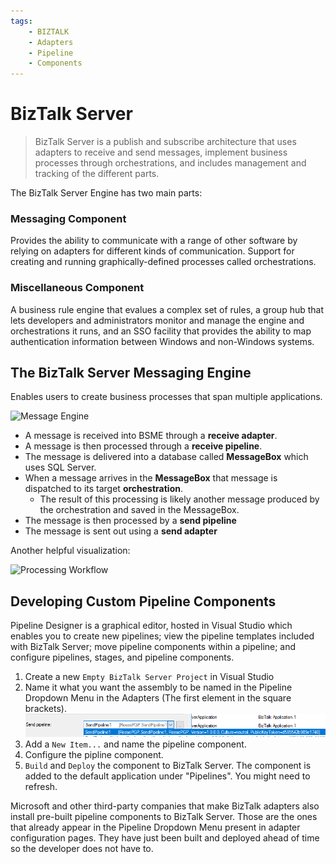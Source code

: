 ```yaml
---
tags:
	- BIZTALK
	- Adapters
	- Pipeline
	- Components
---
```

# BizTalk Server
> BizTalk Server is a publish and subscribe architecture that uses adapters to receive and send messages, implement business processes through orchestrations, and includes management and tracking of the different parts. 

The BizTalk Server Engine has two main parts:

### Messaging Component
Provides the ability to communicate with a range of other software by relying on adapters for different kinds of communication. Support for creating and running graphically-defined processes called orchestrations. 

### Miscellaneous Component
A business rule engine that evalues a complex set of rules, a group hub that lets developers and administrators monitor and manage the engine and orchestrations it runs, and an SSO facility that provides the ability to map authentication information between Windows and non-Windows systems.

## The BizTalk Server Messaging Engine

Enables users to create business processes that span multiple applications. 

![Message Engine](https://docs.microsoft.com/en-us/biztalk/core/media/understandingbts-04-engine4.gif)

* A message is received into BSME through a **receive adapter**.
* A message is then processed through a **receive pipeline**.
* The message is delivered into a database called **MessageBox** which uses SQL Server.
* When a message arrives in the **MessageBox** that message is dispatched to its target **orchestration**. 
	* The result of this processing is likely another message produced by the orchestration and saved in the MessageBox.
* The message is then processed by a **send pipeline**
* The message is sent out using a **send adapter**

Another helpful visualization:

![Processing Workflow](https://docs.microsoft.com/en-us/biztalk/core/media/ebiz-dev-busprcsadptc.gif)

## Developing Custom Pipeline Components

Pipeline Designer is a graphical editor, hosted in Visual Studio which enables you to create new pipelines; view the pipeline templates included with BizTalk Server; move pipeline components within a pipeline; and configure pipelines, stages, and pipeline components.

1. Create a new `Empty BizTalk Server Project` in Visual Studio
2. Name it what you want the assembly to be named in the Pipeline Dropdown Menu in the Adapters (The first element in the square brackets).
	![Custom Pipeline Dropdown](resources/custompipelinedropdown.png)
3. Add a `New Item...` and name the pipeline component.
4. Configure the pipline component.
5. `Build` and `Deploy` the component to BizTalk Server. The component is added to the default application under "Pipelines". You might need to refresh.

Microsoft and other third-party companies that make BizTalk adapters also install pre-built pipeline components to BizTalk Server. Those are the ones that already appear in the Pipeline Dropdown Menu present in adapter configuration pages. They have just been built and deployed ahead of time so the developer does not have to.